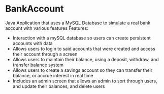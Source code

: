 # BankAccount
Java Application that uses a MySQL Database to simulate a real bank account with various features
Features:
- Interaction with a mySQL database so users can create persistent accounts with data
- Allows users to login to said accounts that were created and access their account through a screen
- Allows users to maintain their balance, using a deposit, withdraw, and transfer balance system
- Allows users to create a savings account so they can transfer their balance, or accrue interest in real time 
- Includes an admin screen that allows an admin to sort through users, and update their balances, and delete users
